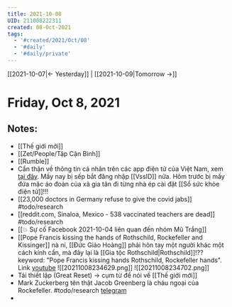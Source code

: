 ```yaml
---
title: 2021-10-08
UID: 211008222311
created: 08-Oct-2021
tags:
  - '#created/2021/Oct/08'
  - '#daily'
  - '#daily/private'
---
```

[[2021-10-07|<- Yesterday]] | [[2021-10-09|Tomorrow ->]]
# Friday, Oct 8, 2021

## Notes:
- [[Thế giới mới]]
- [[Zet/People/Tập Cận Bình]]
- [[Rumble]]
- Cẩn thận về thông tin cá nhân trên các app điện tử của Việt Nam, xem [tại đây](https://vnhacker.blogspot.com/2021/10/canh-bao-lo-hong-lo-thong-tin-gan-25.html?m=1&fbclid=IwAR1y20k5hUNaKkYokyeXpocw_UTDx6mV9zOpEaeUhGWMHkrSsaHuJ1IHGg0). Mấy nay bị sếp bắt đăng nhập [[VssID]] nữa. Hôm trước bị mấy đứa mặc áo đoàn của xã gia tân đi từng nhà ép cài đặt [[Sổ sức khỏe điện tử]]!!!
- [[23,000 doctors in Germany refuse to give the covid jabs]] #todo/research 
- [[reddit.com, Sinaloa, Mexico - 538 vaccinated teachers are dead]] #todo/research 
- [[💥 Sự cố Facebook 2021-10-04 liên quan đến nhóm Mũ Trắng]]
- [[Pope Francis kissing the hands of Rothschild, Rockefeller and Kissinger]] nà ní, [[Đức Giáo Hoàng]] phải hôn tay một người khác một cách kính cẩn, mà đây lại là [[Gia tộc Rothschild|Rothschild]]!?? keyword: "Pope Francis kissing hands Rothschild, Rockefeller hands". Link [youtube](https://www.youtube.com/watch?v=7KfuRW1c5Mk)
![[20211008234629.png]]
![[20211008234702.png]]
- Tái thiết lập (Great Reset) -> cụm từ để nói về [[Thế giới mới]]
- Mark Zuckerberg tên thật Jacob Greenberg là cháu ngoại của Rockefeller. #todo/research [telegram](https://t.me/TinCOVID19VaccineCapNhat/1466)
- 